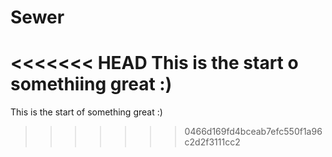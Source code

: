# Sewer
<<<<<<< HEAD
This is the start o somethiing great :)
=======
This is the start of something great :)

>>>>>>> 0466d169fd4bceab7efc550f1a96c2d2f3111cc2
